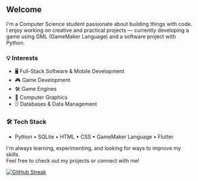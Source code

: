 ## Welcome

I'm a Computer Science student passionate about building things with code.  
I enjoy working on creative and practical projects — currently developing a game using GML (GameMaker Language) and a software project with Python.

### 💡 Interests
- 🖥 Full-Stack Software & Mobile Development  
- 🎮 Game Development  
- 🛠 Game Engines  
- 🎨 Computer Graphics  
- 🗄 Databases & Data Management

### 🛠 Tech Stack
- Python • SQLite • HTML • CSS • GameMaker Language • Flutter

I'm always learning, experimenting, and looking for ways to improve my skills.  
Feel free to check out my projects or connect with me!

<!---
unused
![Top Langs](https://github-readme-stats-git-master-zolducks-projects.vercel.app/api/top-langs/?username=zolduck0&layout=compact)
-->

<a href="https://git.io/streak-stats"><img src="https://github-readme-streak-stats.herokuapp.com?user=zolduck0&theme=whatsapp-light2" alt="GitHub Streak" /></a>
